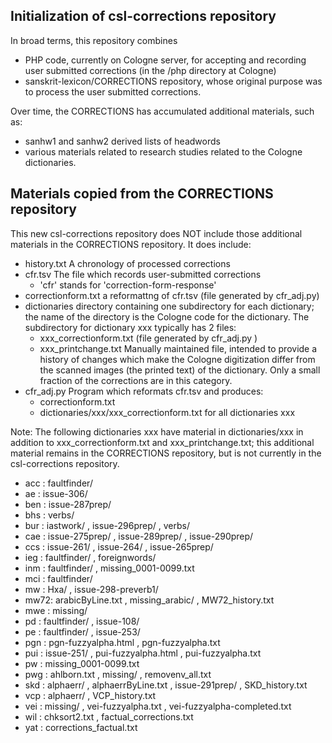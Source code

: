 ## Initialization of csl-corrections repository

In broad terms, this repository combines 
* PHP code, currently on Cologne server, for accepting and recording user
  submitted corrections  (in the /php directory at Cologne)
* sanskrit-lexicon/CORRECTIONS repository, whose original purpose was
  to process the user submitted corrections.

Over time, the CORRECTIONS has accumulated additional materials, such as:
* sanhw1 and sanhw2 derived lists of headwords
* various materials related to research studies related to the Cologne
  dictionaries.

## Materials copied from the CORRECTIONS repository
This new csl-corrections repository does NOT include those additional
materials in the CORRECTIONS repository. It does include:
* history.txt  A chronology of processed corrections
* cfr.tsv  The file which records user-submitted corrections
  * 'cfr' stands for 'correction-form-response'
* correctionform.txt a reformattng of cfr.tsv (file generated by cfr_adj.py)
* dictionaries directory containing one subdirectory for each dictionary;
  the name of the directory is the Cologne code for the dictionary.
  The subdirectory for dictionary xxx typically has 2 files:
  * xxx_correctionform.txt  (file generated by cfr_adj.py )
  * xxx_printchange.txt  Manually maintained file, intended to provide
    a history of changes which make the Cologne digitization differ from
    the scanned images (the printed text) of the dictionary. Only a small
    fraction of the corrections are in this category.
* cfr_adj.py  Program which reformats cfr.tsv and produces:
  * correctionform.txt
  * dictionaries/xxx/xxx_correctionform.txt  for all dictionaries xxx 

Note: The following dictionaries xxx have material in dictionaries/xxx in
  addition to xxx_correctionform.txt  and xxx_printchange.txt;
  this additional material remains in the CORRECTIONS repository, but is 
  not currently in the csl-corrections repository.
* acc : faultfinder/
* ae  : issue-306/
* ben : issue-287prep/
* bhs : verbs/
* bur : iastwork/ , issue-296prep/ , verbs/
* cae : issue-275prep/ , issue-289prep/ , issue-290prep/
* ccs : issue-261/ , issue-264/ , issue-265prep/
* ieg : faultfinder/ , foreignwords/
* inm : faultfinder/ , missing_0001-0099.txt
* mci : faultfinder/
* mw  : Hxa/ , issue-298-preverb1/
* mw72: arabicByLine.txt , missing_arabic/ , MW72_history.txt
* mwe : missing/
* pd  : faultfinder/ , issue-108/
* pe  : faultfinder/ , issue-253/
* pgn : pgn-fuzzyalpha.html , pgn-fuzzyalpha.txt
* pui : issue-251/ , pui-fuzzyalpha.html , pui-fuzzyalpha.txt
* pw  : missing_0001-0099.txt
* pwg : ahlborn.txt , missing/ , removenv_all.txt
* skd : alphaerr/ , alphaerrByLine.txt , issue-291prep/ , SKD_history.txt
* vcp : alphaerr/ , VCP_history.txt
* vei : missing/ , vei-fuzzyalpha.txt , vei-fuzzyalpha-completed.txt
* wil : chksort2.txt , factual_corrections.txt
* yat : corrections_factual.txt

